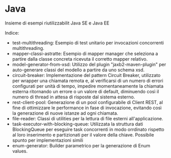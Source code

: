 # Java
Insieme di esempi riutilizzabilit Java SE e Java EE

Indice:
* test-multithreading: Esempio di test unitario per invocazioni concorrenti multithreading.
* mapper-classi-astratte: Esempio di mapper manager che seleziona a partire dalla classe concreta ricevuta il corretto mapper relativo.
* model-generator-from-xsd: Utilizzo del plugin "jaxb2-maven-plugin" per auto-generare classi del modello a partire da uno schema xsd.
* circuit-breaker: Implementazione del pattern Circuit Breaker, utilizzato per wrapper una chiamata remota e, al verificarsi di un numero di errori configurati per unità di tempo, impedire momentaneamente la chiamata esterna ritornando un errore o un valore di default, diminuendo così il numero di thread in attesa di risposte dal sistema esterno.
* rest-client-pool: Generazione di un pool configurabile di Client REST, al fine di ottimizzare le performance in fase di invocazione, evitando così la generazione di nuove istanze ad ogni chiamata.
* file-reader: Classi di utilities per la lettura di file esterni all'applicazione.
* task-executor-with-blocking-queue: Utilizzata la struttura dati BlockingQueue per eseguire task concorrenti in modo orrdinato rispetto al loro inserimento e partizionati per il valore della chiave. Possibile spunto per implementazioni simili
* enum-generator: Builder parametrico per la generazione di Enum values.